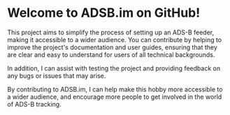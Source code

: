 # Welcome to ADSB.im on GitHub!

This project aims to simplify the process of setting up an ADS-B feeder, making it accessible to a wider audience. You can contribute by helping to improve the project's documentation and user guides, ensuring that they are clear and easy to understand for users of all technical backgrounds.

In addition, I can assist with testing the project and providing feedback on any bugs or issues that may arise.

By contributing to ADSB.im, I can help make this hobby more accessible to a wider audience, and encourage more people to get involved in the world of ADS-B tracking.
